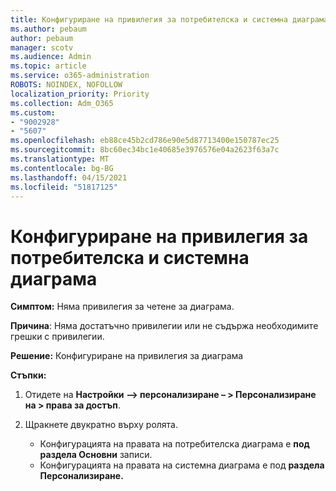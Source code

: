 ```yaml
---
title: Конфигуриране на привилегия за потребителска и системна диаграма
ms.author: pebaum
author: pebaum
manager: scotv
ms.audience: Admin
ms.topic: article
ms.service: o365-administration
ROBOTS: NOINDEX, NOFOLLOW
localization_priority: Priority
ms.collection: Adm_O365
ms.custom:
- "9002928"
- "5607"
ms.openlocfilehash: eb88ce45b2cd786e90e5d87713400e150787ec25
ms.sourcegitcommit: 8bc60ec34bc1e40685e3976576e04a2623f63a7c
ms.translationtype: MT
ms.contentlocale: bg-BG
ms.lasthandoff: 04/15/2021
ms.locfileid: "51817125"
---
```

# <a name="configure-privilege-for-user-and-system-chart"></a>Конфигуриране на привилегия за потребителска и системна диаграма

**Симптом:** Няма привилегия за четене за диаграма.

**Причина**: Няма достатъчно привилегии или не съдържа необходимите грешки с привилегии.

**Решение:** Конфигуриране на привилегия за диаграма

**Стъпки:**

1. Отидете на **Настройки –> персонализиране – > Персонализиране на > права за достъп**.

2. Щракнете двукратно върху ролята.

    - Конфигурацията на правата на потребителска диаграма е **под раздела Основни** записи.
    - Конфигурацията на правата на системна диаграма е под **раздела Персонализиране.**
